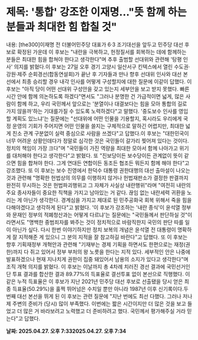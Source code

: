 # **제목: '통합' 강조한 이재명..."뜻 함께 하는 분들과 최대한 힘 합칠 것"**

  내용: [the300]이재명 전 더불어민주당 대표가 6·3 조기대선을 앞두고 민주당 대선 후보로 확정된 가운데 이 후보는 "내란을 극복하고, 헌정질서를 회복하는 데에 함께하는 분들은 최대한 힘을 합쳐야 한다고 생각한다"며 추후 출범할 선대위와 관련해 '탕평 인사' 의지를 밝혔다.이 후보는 27일 오후 경기 고양시 일산서구 킨텍스에서 열린 수도권·강원·제주 순회경선(합동연설회)가 끝난 후 기자들과 만나 향후 선대위 인사와 대선 본선에서 최종 승리할 경우 내각 인사를 어떻게 구성할지에 대한 질문에 이같이 답했다. 이 후보는 "아직 당이 어떤 선대위 구성안을 갖고 있는지 세부안을 보고 받지 못했다. 빠른 시간 안에 함께 의논하도록 하겠다"면서도 "그러나 분명한 건 가급적이면 넓게, 많은 사람이 함께 하고, 우리 국민께서 앞으로는 '분열이나 대결보다는 힘을 모아 통합의 길로 가지 않을까'하는 기대를가질 수 있도록 노력하겠다"고 말했다. '중도보수 인사를 영입할 계획도 있느냐'는 질문에는 "선대위에 어떤 인물을 기용할지, 혹시라도 우리에게 국정 운영의 기회가 주어지면 어떤 인물을 쓸지는 구체적으로 말하긴 어렵지만, 최대한 넓게 친소 관계 구분없이 실력 중심으로 사람을 쓰겠다"고 답했다.이 후보는 "대한민국이 너무 어려운 상황인데다가 정말로 심각한 것은 국민들이 갈가리 찢어져 있다는 것이다. 정치의 책임이 가장 크다"며 "국민들이 가진 역량을 최대한 모아서 함께 나아가고 위기를 대처해야 한다고 생각한다"고 밝혔다. 또 "진보당이든 보수당이든 관계없이 뜻이 같으면 힘을 합쳐야 한다. 그게 연대든 연합이든 동조든 협조든 뭐든지 함께 해야 한다"고 강조했다. 또 이 후보는 보수 진영에서 한덕수 대통령 권한대행의 대선 출마설이 나오는 것과 관련해 "명확한 헌법상의 의무를 이행하지 않거나 헌법재판소가 결정한 판결까지 완전히 무시하는 것은 헌법파괴행위고 그 자체가 사실상 내란행위"라며 "여전히 내란의 주요 종사자들이 중요한 직책을 가지고 남아있는 거 같다. 끊임 없는 내란세력 귀환을 노리는 게 아닌가 생각한다. 경계심을 가지고 제대로 된 민주공화국 회복 위해서 죽을 힘을 다해야겠다고 생각하게 된다"고 밝혔다. '이 후보가 강조하는 '내란 종식'이 윤석열 정부와 문재인 정부의 적폐청산과는 어떻게 다르냐'는 질문에는 "국민들께서 판단하실 것"이라면서도 "명백한 중범죄자를 봐주는 것이 정치적으로 바람직한지 국민의 판단 따를 일이 아닌가 싶다. 다시 한번 이야기하지만 정치 보복의 개념은 윤석열 전 대통령이 명확하게 잘 지적해준 게 있으니 그 분의 지적을 잘 참고하길 바란다"고 답했다. 또 이 후보는 향후 기획재정부 개혁안과 관련해 "기재부는 경제 기획을 하면서도 한편으로는 재정(권한)까지 다 쥐고 있어서 정부 부처의 왕 노릇을 한다는 지적 있다. 세부적인 안은 나중에 발표하겠으나 현재 지나치게 권한이 집중 돼있어서 남용의 소지가 있다고 생각한다"며  조직 개혁 의지를 밝혔다. 이 후보는 이날까지 총 4차례 치러진 경선 결과에 국민선거인단 투표 결과를 합산한 결과 89.77%의 득표율로 결선투표 없이 본선으로 직행했다. 이같은 누적 득표율은 이 후보가 지난 2021년 민주당 대선 후보로 선출됐을 당시 얻은 최종 득표율(50.29%)을 훌쩍 뛰어넘은 수치일 뿐만 아니라 1987년 이후 신기록이다.두번째 대선 본선을 뛰게 된 이 후보는 관련 질문에 "지난 번에도 최선 다했다. 그러나 저나 제 주변의 준비가 (당시) 많이 부족했다. 이번에는  짧은 시간이지만 더 많은 것을 보고 들었고 더 많은 거 바라보려고 노력했고 더 준비하려고 했다. 국민께서 평가해주실 거라 믿는다"고 답했다.

  **날짜: 2025.04.27. 오후 7:332025.04.27. 오후 7:34**